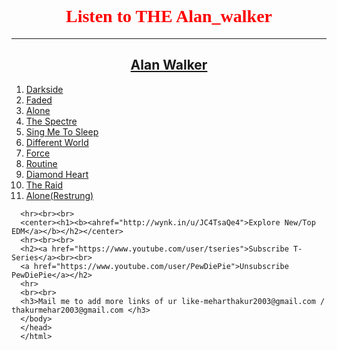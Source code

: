 <html>
  <head>
    <body background="https://www.bing.com/images/search?view=detailV2&ccid=a2%2fNR7s5&id=4D011075DFE889FA01DD5AF9B2E494059712A2C3&thid=OIP.a2_NR7s5LMver19488dT_wHaEK&mediaurl=http%3a%2f%2fwallsdesk.com%2fwp-content%2fuploads%2f2016%2f11%2fAlan-Walker-Wallpapers.jpg&exph=2160&expw=3840&q=alan+walker+symbol&simid=608029383161023955&selectedIndex=31">
      <br><br><br><center><h1><b><font face="Kristen ITC" color="red">Listen to THE Alan_walker</font></b></h1></center>
      <hr>
      <center><h2><a href="https://www.youtube.com/user/DjWalkzz/videos?sort=dd&view=0&shelf_id=0">Alan Walker</a></h2></center>
      <ol>
        <li><a href="https://www.youtube.com/watch?v=M-P4QBt-FWw">Darkside</a>
        <li><a href="https://www.youtube.com/watch?v=60ItHLz5WEA">Faded</a>
        <li><a href="https://www.youtube.com/watch?v=1-xGerv5FOk">Alone</a>
        <li><a href="https://www.youtube.com/watch?v=wJnBTPUQS5A">The Spectre</a>
        <li><a href="https://www.youtube.com/watch?v=2i2khp_npdE">Sing Me To Sleep</a>
        <li><a href="https://www.youtube.com/watch?v=m-PJmmvyP10">Different World</a>
        <li><a href="https://www.youtube.com/watch?v=lqYQXIt4SpA">Force</a>
        <li><a href="https://www.youtube.com/watch?v=Mw9U7FPaZho">Routine</a>
        <li><a href="https://www.youtube.com/watch?v=nxA8okzM8sk">Diamond Heart</a>
        <li><a href="https://www.youtube.com/watch?v=N_MmvtCqI60">The Raid</a>
        <li><a href="https://www.youtube.com/watch?v=KMciOb6eU24">Alone(Restrung)</a>
       </ol>
      
      <hr><br><br>
      <center><h1><b><ahref="http://wynk.in/u/JC4TsaQe4">Explore New/Top EDM</a></b></h2></center>
      <hr><br><br>
      <h2><a href="https://www.youtube.com/user/tseries">Subscribe T-Series</a><br><br>
      <a href="https://www.youtube.com/user/PewDiePie">Unsubscribe PewDiePie</a></h2>
      <hr>
      <br><br>
      <h3>Mail me to add more links of ur like-meharthakur2003@gmail.com / thakurmehar2003@gmail.com </h3>
      </body>
      </head>
      </html>
